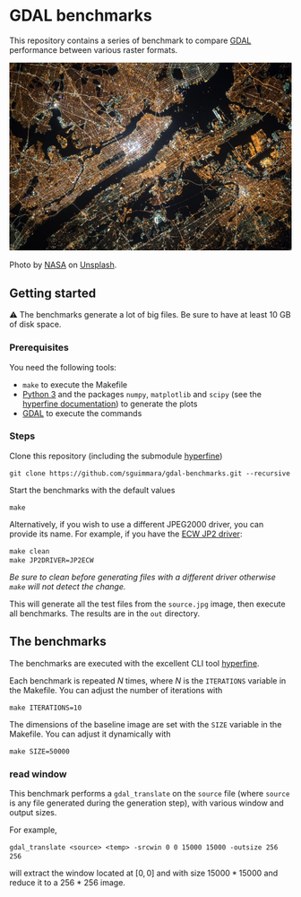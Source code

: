 # GDAL benchmarks

This repository contains a series of benchmark to compare [GDAL](https://gdal.org/) performance between various raster formats.

<p align="center">
  <img src="source.jpg" alt="Sublime's custom image"/>
</p>
Photo by <a href="https://unsplash.com/es/@nasa?utm_source=unsplash&utm_medium=referral&utm_content=creditCopyText">NASA</a> on <a href="https://unsplash.com/?utm_source=unsplash&utm_medium=referral&utm_content=creditCopyText">Unsplash</a>.

## Getting started

:warning: The benchmarks generate a lot of big files. Be sure to have at least 10 GB of disk space.

### Prerequisites

You need the following tools:

- `make` to execute the Makefile
- [Python 3](https://wiki.python.org/moin/BeginnersGuide/Download) and the packages `numpy`, `matplotlib` and `scipy` (see the [hyperfine documentation](https://github.com/sharkdp/hyperfine/tree/master/scripts)) to generate the plots
- [GDAL](https://gdal.org/) to execute the commands

### Steps

Clone this repository (including the submodule [hyperfine](https://github.com/sharkdp/hyperfine))

```shell
git clone https://github.com/sguimmara/gdal-benchmarks.git --recursive
```

Start the benchmarks with the default values

```shell
make
```

Alternatively, if you wish to use a different JPEG2000 driver, you can provide its name. For example, if you have the [ECW JP2 driver](https://gdal.org/drivers/raster/jp2ecw.html):

```shell
make clean
make JP2DRIVER=JP2ECW
```

_Be sure to clean before generating files with a different driver otherwise `make` will not detect the change._

This will generate all the test files from the `source.jpg` image, then execute all benchmarks. The results are in the `out` directory.

## The benchmarks

The benchmarks are executed with the excellent CLI tool [hyperfine](https://github.com/sharkdp/hyperfine).

Each benchmark is repeated $N$ times, where $N$ is the `ITERATIONS` variable in the Makefile. You can adjust the number of iterations with

```shell
make ITERATIONS=10
```

The dimensions of the baseline image are set with the `SIZE` variable in the Makefile. You can adjust it dynamically with

```shell
make SIZE=50000
```

### read window

This benchmark performs a `gdal_translate` on the `source` file (where `source` is any file generated during the generation step), with various window and output sizes.

For example,

```shell
gdal_translate <source> <temp> -srcwin 0 0 15000 15000 -outsize 256 256
```

will extract the window located at $[0, 0]$ and with size $15000 * 15000$ and reduce it to a 256 * 256 image.
